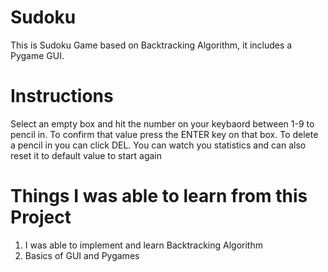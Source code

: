 # Sudoku
This is Sudoku Game based on Backtracking Algorithm, it includes a Pygame GUI.

# Instructions
Select an empty box and hit the number on your keybaord between 1-9 to pencil in. To confirm that value press the ENTER key on that box. To delete a pencil in you can click DEL. You can watch you statistics and can also reset it to default value to start again

# Things I was able to learn from this Project
1) I was able to implement and learn Backtracking Algorithm
2) Basics of GUI and Pygames
